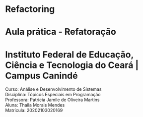 # Refactoring
# Aula prática - Refatoração
# Instituto Federal de Educação, Ciência e Tecnologia do Ceará | Campus Canindé 

Curso: Análise e Desenvolvimento de Sistemas <br>
Disciplina: Tópicos Especiais em Programação <br>
Professora: Patricia Jamile de Oliveira Martins <br>
Aluna: Thaila Morais Mendes <br> 
Matrícula: 20202103020169 <br>


